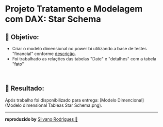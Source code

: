 
#  Projeto Tratamento e Modelagem com DAX: Star Schema

## 📑 Objetivo:

* Criar o modelo dimensional no power bi utilizando a base de testes "financial" conforme [descrição](Descrição_do_Desafio-Modelagem_e_Transformação.docx).
* Foi trabalhado as relações das tabelas "Date" e "detalhes" com a tabela "fato"
<br/>



## 📑 Resultado:

Após trabalho foi disponibilizado para entrega:
[Modelo Dimencional](Modelo dimensional Tableas Star Schema.png).
<hr/>

**reproduzido by** [Silvano Rodrigues 🖖](https://github.com/Silvanors)

  
